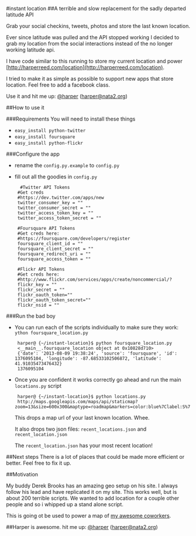 #instant location 
##A terrible and slow replacement for the sadly departed latitude API


Grab your social checkins, tweets, photos and store the last known location.

Ever since latitude was pulled and the API stopped working I decided to grab
my location from the social interactions instead of the no longer working
latitude api.

I have code similar to this running to store my current location and
power [http://harperreed.com/location](http://harperreed.com/location).

I tried to make it as simple as possible to support new apps that store
location. Feel free to add a facebook class.

Use it and hit me up: [@harper](http://twitter.com/harper) ([harper@nata2.org](mailto:harper@nata2.org))

##How to use it

###Requirements
You will need to install these things

 * `easy_install python-twitter`
 * `easy_install foursquare`
 * `easy_install python-flickr`
 
###Configure the app

 * rename the `config.py.example` to `config.py`
 * fill out all the goodies in `config.py`
 
		 #Twitter API Tokens
		#Get creds
		#https://dev.twitter.com/apps/new
		twitter_consumer_key = ""
		twitter_consumer_secret = ""
		twitter_access_token_key = ""
		twitter_access_token_secret = ""
		
		#Foursquare API Tokens
		#Get creds here:
		#https://foursquare.com/developers/register
		foursquare_client_id = ""
		foursquare_client_secret = ""
		foursquare_redirect_uri = ""
		foursquare_access_token = ""
		
		#Flickr API Tokens
		#Get creds here:
		#http://www.flickr.com/services/apps/create/noncommercial/?
		flickr_key = ""
		flickr_secret = ""
		flickr_oauth_token=""
		flickr_oauth_token_secret=""
		flickr_nsid = ""
 
###Run the bad boy
 * You can run each of the scripts individually to make sure they work: `ython foursquare_location.py`
	
		harper@ {~/instant-location}$ python foursquare_location.py
		<__main__.foursquare_location object at 0x10828d710>
		{'date': '2013-08-09 19:38:24', 'source': 'foursquare', 'id': 1376095104, 'longitude': -87.68533102506872, 'latitude': 41.91035473476432}
		1376095104
 * Once you are confident it works correctly go ahead and run the main `locations.py` script
 
		harper@ {~/instant-location}$ python locations.py
		http://maps.googleapis.com/maps/api/staticmap?zoom=13&size=600x300&maptype=roadmap&markers=color:blue%7Clabel:S%7C41.91008943,-87.68528519&sensor=false

	This drops a map url of your last known location. Whee. 
	
	It also drops two json files: `recent_locations.json` and `recent_location.json`
	
	The `recent_location.json` has your most recent location!
	
##Next steps
There is a lot of places that could be made more efficient or better. Feel free to fix it up. 

##Motivation

My buddy Derek Brooks has an amazing geo setup on his site. I always follow his lead and have replicated it on my site. This works well, but is about 200 terrible scripts. We wanted to add location for a couple other people and so i whipped up a stand alone script. 

This is going ot be used to power a map of [my awesome coworkers](http://ltc.io).

##Harper is awesome. 
hit me up: [@harper](http://twitter.com/harper) ([harper@nata2.org](mailto:harper@nata2.org))